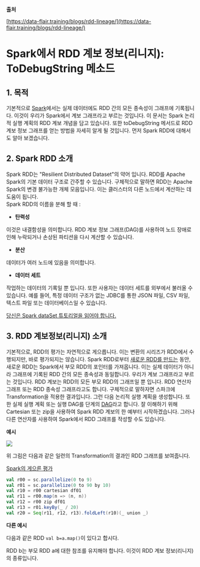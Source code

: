 **출처**

[https://data-flair.training/blogs/rdd-lineage/](https://data-flair.training/blogs/rdd-lineage/)

# Spark에서 RDD 계보 정보(리니지): ToDebugString 메소드

## 1\. 목적

기본적으로 [Spark](https://data-flair.training/blogs/what-is-spark/)에서는 실제 데이터에도 RDD 간의 모든 종속성이 그래프에 기록됩니다. 이것이 우리가 Spark에서 계보 그래프라고 부르는 것입니다. 이 문서는 Spark 논리적 실행 계획의 RDD 계보 개념을 담고 있습니다. 또한 toDebugString 메서드로 RDD 계보 정보 그래프를 얻는 방법을 자세히 알게 될 것입니다. 먼저 Spark RDD에 대해서도 알아 보겠습니다.

## 2\. Spark RDD 소개

Spark RDD는 "Resilient Distributed Dataset"의 약어 입니다. RDD를 Apache Spark의 기본 데이터 구조로 간주할 수 있습니다. 구체적으로 말하면 RDD는 Apache Spark의 변경 불가능한 개체 모음입니다. 이는 클러스터의 다른 노드에서 계산하는 데 도움이 됩니다.  
Spark RDD의 이름을 분해 할 때 :

-   **탄력성**

이것은 내결함성을 의미합니다. RDD 계보 정보 그래프(DAG)를 사용하여 노드 장애로 인해 누락되거나 손상된 파티션을 다시 계산할 수 있습니다.

-   **분산**

데이터가 여러 노드에 있음을 의미합니다.

-   **데이터 세트**

작업하는 데이터의 기록일 뿐 입니다. 또한 사용자는 데이터 세트를 외부에서 불러올 수 있습니다. 예를 들어, 특정 데이터 구조가 없는 JDBC를 통한 JSON 파일, CSV 파일, 텍스트 파일 또는 데이터베이스일 수 있습니다.

[당신은 Spark dataSet 튜토리얼을 읽어야 합니다.](https://data-flair.training/blogs/apache-spark-dataset-tutorial/)

## 3\. RDD 계보정보(리니지) 소개

기본적으로, RDD의 평가는 자연적으로 게으릅니다. 이는 변환의 시리즈가 RDD에서 수행되지만, 바로 평가되지는 않습니다.
Spark RDD로부터 [새로운 RDD를 만드는](https://data-flair.training/blogs/create-rdds-in-apache-spark/) 동안, 새로운 RDD는 Spark에서 부모 RDD의 포인터를 가져옵니다. 이는 실제 데이터가 아니라 그래프에 기록된 RDD 간의 모든 종속성과 동일합니다. 우리가 계보 그래프라고 부르는 것입니다. RDD 계보는 RDD의 모든 부모 RDD의 그래프일 뿐 입니다. RDD 연산자 그래프 또는 RDD 종속성 그래프라고도 합니다. 구체적으로 말하자면 스파크에 Transformation을 적용한 결과입니다. 그런 다음 논리적 실행 계획을 생성합니다.
또한 실제 실행 계획 또는 실행 DAG를 단계의 [DAG](https://data-flair.training/blogs/dag-in-apache-spark/)라고 합니다.
잘 이해하기 위해 Cartesian 또는 zip을 사용하여 Spark RDD 계보의 한 예부터 시작하겠습니다. 그러나 다른 연산자를 사용하여 Spark에서 RDD 그래프를 작성할 수도 있습니다.

**예시**

![](https://d2h0cx97tjks2p.cloudfront.net/blogs/wp-content/uploads/sites/2/2018/01/rdd-lineage.jpg)

위 그림은 다음과 같은 일련의 Transformation의 결과인 RDD 그래프를 보여줍니다.

[Spark의 게으른 평가](https://data-flair.training/blogs/apache-spark-lazy-evaluation/)

```scala
val r00 = sc.parallelize(0 to 9)
val r01 = sc.parallelize(0 to 90 by 10)
val r10 = r00 cartesian df01
val r11 = r00.map(n => (n, n))
val r12 = r00 zip df01
val r13 = r01.keyBy(_ / 20)
val r20 = Seq(r11, r12, r13).foldLeft(r10)(_ union _)
```

**다른 예시**

다음과 같은 RDD `val b=a.map()`이 있다고 합시다.

RDD b는 부모 RDD a에 대한 참조를 유지해야 합니다. 이것이 RDD 계보 정보(리니지)의 종류입니다.
